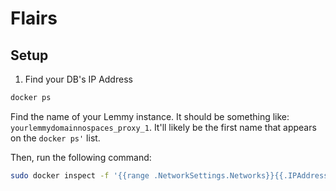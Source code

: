 # Flairs

## Setup
1. Find your DB's IP Address

```sh
docker ps
```

Find the name of your Lemmy instance. It should be something like:
`yourlemmydomainnospaces_proxy_1`. It'll likely be the first name that appears
on the `docker ps'` list.

Then, run the following command:

```sh
sudo docker inspect -f '{{range .NetworkSettings.Networks}}{{.IPAddress}}{{end}}' yourlemmydomainnospaces_proxy_1
```
